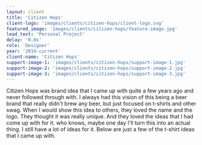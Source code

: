 ```yaml
---
layout: client
title: 'Citizen Hops'
client-logo: 'images/clients/citizen-hops/client-logo.svg'
featured_image: 'images/clients/citizen-hops/feature-image.jpg'
lead_text: 'Personal Project'
delay: '0.0s'
role: 'Designer'
year: '2014-current'
client-name: 'Citizen Hops'
support-image-1: 'images/clients/citizen-hops/support-image-1.jpg'
support-image-2: 'images/clients/citizen-hops/support-image-2.jpg'
support-image-3: 'images/clients/citizen-hops/support-image-3.jpg'
---
```

Citizen Hops was brand idea that I came up with quite a few years ago and never followed through with. I always had this vision of this being a beer brand that really didn't brew any beer, but just focused on t-shirts
and other swag. When I would show this idea to others, they loved the name and the logo. They thought it was really unique. And they loved the ideas that I had come up with for it. who knows, maybe one day I'll turn this into an actual thing. I still have a lot of ideas for it. Below are just a few of the t-shirt ideas that I came up with.

